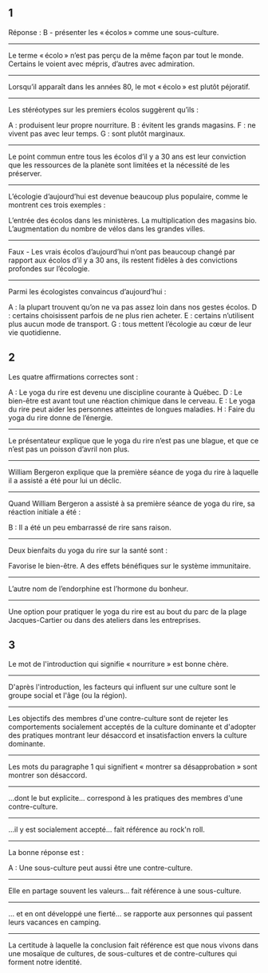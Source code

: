 ## 1
Réponse : B - présenter les « écolos » comme une sous-culture.
***
Le terme « écolo » n’est pas perçu de la même façon par tout le monde. Certains le voient avec mépris, d’autres avec admiration.
***
Lorsqu’il apparaît dans les années 80, le mot « écolo » est plutôt péjoratif.
***
Les stéréotypes sur les premiers écolos suggèrent qu’ils :

A : produisent leur propre nourriture.
B : évitent les grands magasins.
F : ne vivent pas avec leur temps.
G : sont plutôt marginaux.
***
Le point commun entre tous les écolos d’il y a 30 ans est leur conviction que les ressources de la planète sont limitées et la nécessité de les préserver.
***
L’écologie d’aujourd’hui est devenue beaucoup plus populaire, comme le montrent ces trois exemples :

L’entrée des écolos dans les ministères.
La multiplication des magasins bio.
L’augmentation du nombre de vélos dans les grandes villes.
***
Faux - Les vrais écolos d’aujourd’hui n’ont pas beaucoup changé par rapport aux écolos d’il y a 30 ans, ils restent fidèles à des convictions profondes sur l’écologie.
***
Parmi les écologistes convaincus d’aujourd’hui :

A : la plupart trouvent qu’on ne va pas assez loin dans nos gestes écolos.
D : certains choisissent parfois de ne plus rien acheter.
E : certains n’utilisent plus aucun mode de transport.
G : tous mettent l’écologie au cœur de leur vie quotidienne.

## 2
Les quatre affirmations correctes sont :

A : Le yoga du rire est devenu une discipline courante à Québec.
D : Le bien-être est avant tout une réaction chimique dans le cerveau.
E : Le yoga du rire peut aider les personnes atteintes de longues maladies.
H : Faire du yoga du rire donne de l’énergie.
***
Le présentateur explique que le yoga du rire n’est pas une blague, et que ce n’est pas un poisson d’avril non plus.
***
William Bergeron explique que la première séance de yoga du rire à laquelle il a assisté a été pour lui un déclic.
***
Quand William Bergeron a assisté à sa première séance de yoga du rire, sa réaction initiale a été :

B : Il a été un peu embarrassé de rire sans raison.
***
Deux bienfaits du yoga du rire sur la santé sont :

Favorise le bien-être.
A des effets bénéfiques sur le système immunitaire.
***
L’autre nom de l’endorphine est l’hormone du bonheur.
***
Une option pour pratiquer le yoga du rire est au bout du parc de la plage Jacques-Cartier ou dans des ateliers dans les entreprises.

## 3
Le mot de l'introduction qui signifie « nourriture » est bonne chère.
***
D'après l'introduction, les facteurs qui influent sur une culture sont le groupe social et l'âge (ou la région).
***
Les objectifs des membres d'une contre-culture sont de rejeter les comportements socialement acceptés de la culture dominante et d'adopter des pratiques montrant leur désaccord et insatisfaction envers la culture dominante.
***
Les mots du paragraphe 1 qui signifient « montrer sa désapprobation » sont montrer son désaccord.
***
…dont le but explicite… correspond à les pratiques des membres d'une contre-culture.
***
…il y est socialement accepté… fait référence au rock'n roll.
***
La bonne réponse est :

A : Une sous-culture peut aussi être une contre-culture.
***
Elle en partage souvent les valeurs… fait référence à une sous-culture.
***
… et en ont développé une fierté… se rapporte aux personnes qui passent leurs vacances en camping.
***
La certitude à laquelle la conclusion fait référence est que nous vivons dans une mosaïque de cultures, de sous-cultures et de contre-cultures qui forment notre identité.